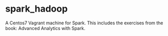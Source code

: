 # spark_hadoop
A Centos7 Vagrant machine for Spark.   This includes the exercises from the book: Advanced Analytics with Spark.
